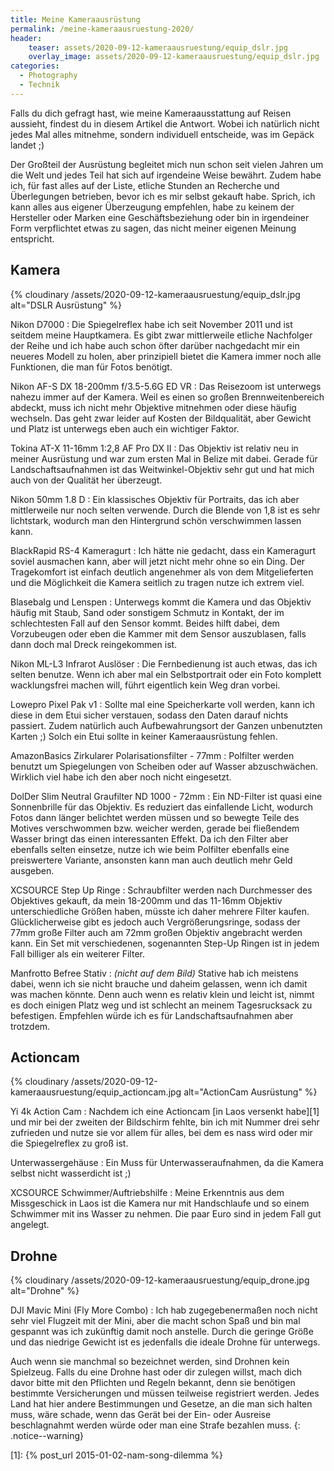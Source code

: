 ```yaml
---
title: Meine Kameraausrüstung
permalink: /meine-kameraausruestung-2020/
header:
    teaser: assets/2020-09-12-kameraausruestung/equip_dslr.jpg
    overlay_image: assets/2020-09-12-kameraausruestung/equip_dslr.jpg
categories:
  - Photography
  - Technik
---
```


Falls du dich gefragt hast, wie meine Kameraausstattung auf Reisen aussieht, findest du in diesem Artikel die Antwort. 
Wobei ich natürlich nicht jedes Mal alles mitnehme, sondern individuell entscheide, was im Gepäck landet ;)

Der Großteil der Ausrüstung begleitet mich nun schon seit vielen Jahren um die Welt und jedes Teil hat sich auf irgendeine Weise bewährt. 
Zudem habe ich, für fast alles auf der Liste, etliche Stunden an Recherche und Überlegungen betrieben, 
bevor ich es mir selbst gekauft habe. Sprich, ich kann alles aus eigener Überzeugung empfehlen, 
habe zu keinem der Hersteller oder Marken eine Geschäftsbeziehung oder bin in irgendeiner Form verpflichtet etwas zu sagen, 
das nicht meiner eigenen Meinung entspricht.

## Kamera
{% cloudinary /assets/2020-09-12-kameraausruestung/equip_dslr.jpg alt="DSLR Ausrüstung" %}

Nikon D7000
: Die Spiegelreflex habe ich seit November 2011 und ist seitdem meine Hauptkamera. 
    Es gibt zwar mittlerweile etliche Nachfolger der Reihe und ich habe auch schon öfter darüber nachgedacht mir ein neueres Modell zu holen, 
    aber prinzipiell bietet die Kamera immer noch alle Funktionen, die man für Fotos benötigt.

Nikon AF-S DX 18-200mm f/3.5-5.6G ED VR
: Das Reisezoom ist unterwegs nahezu immer auf der Kamera. Weil es einen so großen Brennweitenbereich abdeckt, 
    muss ich nicht mehr Objektive mitnehmen oder diese häufig wechseln. Das geht zwar leider auf Kosten der Bildqualität, 
    aber Gewicht und Platz ist unterwegs eben auch ein wichtiger Faktor.

Tokina AT-X 11-16mm 1:2,8 AF Pro DX II
: Das Objektiv ist relativ neu in meiner Ausrüstung und war zum ersten Mal in Belize mit dabei. 
    Gerade für Landschaftsaufnahmen ist das Weitwinkel-Objektiv sehr gut und hat mich auch von der Qualität her überzeugt.

Nikon 50mm 1.8 D
: Ein klassisches Objektiv für Portraits, das ich aber mittlerweile nur noch selten verwende. 
    Durch die Blende von 1,8 ist es sehr lichtstark, wodurch man den Hintergrund schön verschwimmen lassen kann.

BlackRapid RS-4 Kameragurt
: Ich hätte nie gedacht, dass ein Kameragurt soviel ausmachen kann, aber will jetzt nicht mehr ohne so ein Ding. 
    Der Tragekomfort ist einfach deutlich angenehmer als von dem Mitgelieferten und die Möglichkeit die Kamera seitlich zu tragen nutze ich extrem viel.

Blasebalg und Lenspen
: Unterwegs kommt die Kamera und das Objektiv häufig mit Staub, Sand oder sonstigem Schmutz in Kontakt, 
    der im schlechtesten Fall auf den Sensor kommt. Beides hilft dabei, dem Vorzubeugen oder eben die Kammer mit dem Sensor auszublasen, 
    falls dann doch mal Dreck reingekommen ist.

Nikon ML-L3 Infrarot Auslöser
: Die Fernbedienung ist auch etwas, das ich selten benutze. Wenn ich aber mal ein Selbstportrait 
    oder ein Foto komplett wacklungsfrei machen will, führt eigentlich kein Weg dran vorbei.

Lowepro Pixel Pak v1
: Sollte mal eine Speicherkarte voll werden, kann ich diese in dem Etui sicher verstauen, sodass den Daten darauf nichts passiert. 
    Zudem natürlich auch Aufbewahrungsort der Ganzen unbenutzten Karten ;) Solch ein Etui sollte in keiner Kameraausrüstung fehlen.

AmazonBasics Zirkularer Polarisationsfilter - 77mm
: Polfilter werden benutzt um Spiegelungen von Scheiben oder auf Wasser abzuschwächen. Wirklich viel habe ich den aber noch nicht eingesetzt.

DolDer Slim Neutral Graufilter ND 1000 - 72mm
: Ein ND-Filter ist quasi eine Sonnenbrille für das Objektiv. Es reduziert das einfallende Licht, 
    wodurch Fotos dann länger belichtet werden müssen und so bewegte Teile des Motives verschwommen bzw. weicher werden, 
    gerade bei fließendem Wasser bringt das einen interessanten Effekt. Da ich den Filter aber ebenfalls selten einsetze, 
    nutze ich wie beim Polfilter ebenfalls eine preiswertere Variante, ansonsten kann man auch deutlich mehr Geld ausgeben.

XCSOURCE Step Up Ringe
: Schraubfilter werden nach Durchmesser des Objektives gekauft, da mein 18-200mm und das 11-16mm Objektiv unterschiedliche Größen haben, 
    müsste ich daher mehrere Filter kaufen. Glücklicherweise gibt es jedoch auch Vergrößerungsringe, 
    sodass der 77mm große Filter auch am 72mm großen Objektiv angebracht werden kann. Ein Set mit verschiedenen, 
    sogenannten Step-Up Ringen ist in jedem Fall billiger als ein weiterer Filter.

Manfrotto Befree Stativ 
: *(nicht auf dem Bild)* Stative hab ich meistens dabei, wenn ich sie nicht brauche und daheim gelassen, 
    wenn ich damit was machen könnte. Denn auch wenn es relativ klein und leicht ist, nimmt es doch einigen Platz weg 
    und ist schlecht an meinem Tagesrucksack zu befestigen. Empfehlen würde ich es für Landschaftsaufnahmen aber trotzdem.

## Actioncam
{% cloudinary /assets/2020-09-12-kameraausruestung/equip_actioncam.jpg alt="ActionCam Ausrüstung" %}

Yi 4k Action Cam
: Nachdem ich eine Actioncam [in Laos versenkt habe][1] und mir bei der zweiten der Bildschirm fehlte, 
    bin ich mit Nummer drei sehr zufrieden und nutze sie vor allem für alles, bei dem es nass wird oder mir die Spiegelreflex zu groß ist.

Unterwassergehäuse
: Ein Muss für Unterwasseraufnahmen, da die Kamera selbst nicht wasserdicht ist ;)

XCSOURCE Schwimmer/Auftriebshilfe
: Meine Erkenntnis aus dem Missgeschick in Laos ist die Kamera nur mit Handschlaufe und so einem Schwimmer mit ins Wasser zu nehmen. 
    Die paar Euro sind in jedem Fall gut angelegt.

## Drohne
{% cloudinary /assets/2020-09-12-kameraausruestung/equip_drone.jpg alt="Drohne" %}

DJI Mavic Mini (Fly More Combo)
: Ich hab zugegebenermaßen noch nicht sehr viel Flugzeit mit der Mini, 
    aber die macht schon Spaß und bin mal gespannt was ich zukünftig damit noch anstelle. 
    Durch die geringe Größe und das niedrige Gewicht ist es jedenfalls die ideale Drohne für unterwegs.

Auch wenn sie manchmal so bezeichnet werden, sind Drohnen kein Spielzeug. 
Falls du eine Drohne hast oder dir zulegen willst, mach dich davor bitte mit den Pflichten und Regeln bekannt, 
denn sie benötigen bestimmte Versicherungen und müssen teilweise registriert werden. 
Jedes Land hat hier andere Bestimmungen und Gesetze, an die man sich halten muss, wäre schade, 
wenn das Gerät bei der Ein- oder Ausreise beschlagnahmt werden würde oder man eine Strafe bezahlen muss.
{: .notice--warning}

[1]: {% post_url 2015-01-02-nam-song-dilemma %}